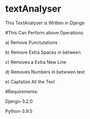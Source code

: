 # textAnalyser

This TextAnalyser is Written in Django 


#This Can Perform above Operations:

a) Remove Punctutations

b) Remove Extra Spaces in between


c) Removes a Extra New Line

d) Removes Numbers in betwwen text


e) Captalize All the Text

#Requirements:

Django-3.2.0

Python-3.9.5
